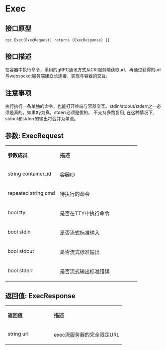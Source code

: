 # Exec<a name="ZH-CN_TOPIC_0184808107"></a>

## 接口原型<a name="zh-cn_topic_0183088053_section164301654155514"></a>

```
rpc Exec(ExecRequest) returns (ExecResponse) {}
```

## 接口描述<a name="zh-cn_topic_0183088053_section729211519569"></a>

在容器中执行命令，采用的gRPC通讯方式从CRI服务端获取url，再通过获得的url与websocket服务端建立长连接，实现与容器的交互。

## 注意事项<a name="zh-cn_topic_0183088053_section973104418419"></a>

执行执行一条单独的命令，也能打开终端与容器交互。stdin/stdout/stderr之一必须是真的。如果tty为真，stderr必须是假的。 不支持多路复用,  在这种情况下, stdout和stderr的输出将合并为单流。

## 参数: ExecRequest<a name="zh-cn_topic_0183088053_section349492895613"></a>

<a name="zh-cn_topic_0183088053_table184320467318"></a>
<table><tbody><tr id="zh-cn_topic_0183088053_row78917461336"><td class="cellrowborder" valign="top" width="39.54%"><p id="zh-cn_topic_0183088053_p1089154617315"><a name="zh-cn_topic_0183088053_p1089154617315"></a><a name="zh-cn_topic_0183088053_p1089154617315"></a><strong id="zh-cn_topic_0183088053_b98915462314"><a name="zh-cn_topic_0183088053_b98915462314"></a><a name="zh-cn_topic_0183088053_b98915462314"></a>参数成员</strong></p>
</td>
<td class="cellrowborder" valign="top" width="60.46%"><p id="zh-cn_topic_0183088053_p128984613319"><a name="zh-cn_topic_0183088053_p128984613319"></a><a name="zh-cn_topic_0183088053_p128984613319"></a><strong id="zh-cn_topic_0183088053_b989164612317"><a name="zh-cn_topic_0183088053_b989164612317"></a><a name="zh-cn_topic_0183088053_b989164612317"></a>描述</strong></p>
</td>
</tr>
<tr id="zh-cn_topic_0183088053_row10898461533"><td class="cellrowborder" valign="top" width="39.54%"><p id="zh-cn_topic_0183088053_p1253351115517"><a name="zh-cn_topic_0183088053_p1253351115517"></a><a name="zh-cn_topic_0183088053_p1253351115517"></a>string container_id</p>
</td>
<td class="cellrowborder" valign="top" width="60.46%"><p id="zh-cn_topic_0183088053_p1189846434"><a name="zh-cn_topic_0183088053_p1189846434"></a><a name="zh-cn_topic_0183088053_p1189846434"></a>容器ID</p>
</td>
</tr>
<tr id="zh-cn_topic_0183088053_row17894468314"><td class="cellrowborder" valign="top" width="39.54%"><p id="zh-cn_topic_0183088053_p1489111122411"><a name="zh-cn_topic_0183088053_p1489111122411"></a><a name="zh-cn_topic_0183088053_p1489111122411"></a>repeated string cmd</p>
</td>
<td class="cellrowborder" valign="top" width="60.46%"><p id="zh-cn_topic_0183088053_p780820166266"><a name="zh-cn_topic_0183088053_p780820166266"></a><a name="zh-cn_topic_0183088053_p780820166266"></a>待执行的命令</p>
</td>
</tr>
<tr id="zh-cn_topic_0183088053_row4812119101610"><td class="cellrowborder" valign="top" width="39.54%"><p id="zh-cn_topic_0183088053_p3218304144"><a name="zh-cn_topic_0183088053_p3218304144"></a><a name="zh-cn_topic_0183088053_p3218304144"></a>bool tty</p>
</td>
<td class="cellrowborder" valign="top" width="60.46%"><p id="zh-cn_topic_0183088053_p1947314925616"><a name="zh-cn_topic_0183088053_p1947314925616"></a><a name="zh-cn_topic_0183088053_p1947314925616"></a>是否在TTY中执行命令</p>
</td>
</tr>
<tr id="zh-cn_topic_0183088053_row1569883411415"><td class="cellrowborder" valign="top" width="39.54%"><p id="zh-cn_topic_0183088053_p06982346147"><a name="zh-cn_topic_0183088053_p06982346147"></a><a name="zh-cn_topic_0183088053_p06982346147"></a>bool stdin</p>
</td>
<td class="cellrowborder" valign="top" width="60.46%"><p id="zh-cn_topic_0183088053_p469919340142"><a name="zh-cn_topic_0183088053_p469919340142"></a><a name="zh-cn_topic_0183088053_p469919340142"></a>是否流式标准输入</p>
</td>
</tr>
<tr id="zh-cn_topic_0183088053_row12135742161414"><td class="cellrowborder" valign="top" width="39.54%"><p id="zh-cn_topic_0183088053_p5135242161417"><a name="zh-cn_topic_0183088053_p5135242161417"></a><a name="zh-cn_topic_0183088053_p5135242161417"></a>bool stdout</p>
</td>
<td class="cellrowborder" valign="top" width="60.46%"><p id="zh-cn_topic_0183088053_p1613584220142"><a name="zh-cn_topic_0183088053_p1613584220142"></a><a name="zh-cn_topic_0183088053_p1613584220142"></a>是否流式标准输出</p>
</td>
</tr>
<tr id="zh-cn_topic_0183088053_row101281154171413"><td class="cellrowborder" valign="top" width="39.54%"><p id="zh-cn_topic_0183088053_p151281754181412"><a name="zh-cn_topic_0183088053_p151281754181412"></a><a name="zh-cn_topic_0183088053_p151281754181412"></a>bool stderr</p>
</td>
<td class="cellrowborder" valign="top" width="60.46%"><p id="zh-cn_topic_0183088053_p51282542141"><a name="zh-cn_topic_0183088053_p51282542141"></a><a name="zh-cn_topic_0183088053_p51282542141"></a>是否流式输出标准错误</p>
</td>
</tr>
</tbody>
</table>

## 返回值: ExecResponse<a name="zh-cn_topic_0183088053_section10495164611565"></a>

<a name="zh-cn_topic_0183088053_table15296551936"></a>
<table><tbody><tr id="zh-cn_topic_0183088053_row18741555834"><td class="cellrowborder" valign="top" width="39.54%"><p id="zh-cn_topic_0183088053_p197485518319"><a name="zh-cn_topic_0183088053_p197485518319"></a><a name="zh-cn_topic_0183088053_p197485518319"></a><strong id="zh-cn_topic_0183088053_b77413551933"><a name="zh-cn_topic_0183088053_b77413551933"></a><a name="zh-cn_topic_0183088053_b77413551933"></a>返回值</strong></p>
</td>
<td class="cellrowborder" valign="top" width="60.46%"><p id="zh-cn_topic_0183088053_p374185520310"><a name="zh-cn_topic_0183088053_p374185520310"></a><a name="zh-cn_topic_0183088053_p374185520310"></a><strong id="zh-cn_topic_0183088053_b174125511315"><a name="zh-cn_topic_0183088053_b174125511315"></a><a name="zh-cn_topic_0183088053_b174125511315"></a>描述</strong></p>
</td>
</tr>
<tr id="zh-cn_topic_0183088053_row87419551317"><td class="cellrowborder" valign="top" width="39.54%"><p id="zh-cn_topic_0183088053_p15574205011242"><a name="zh-cn_topic_0183088053_p15574205011242"></a><a name="zh-cn_topic_0183088053_p15574205011242"></a>string url</p>
</td>
<td class="cellrowborder" valign="top" width="60.46%"><p id="zh-cn_topic_0183088053_p103555206255"><a name="zh-cn_topic_0183088053_p103555206255"></a><a name="zh-cn_topic_0183088053_p103555206255"></a>exec流服务器的完全限定URL</p>
</td>
</tr>
</tbody>
</table>

